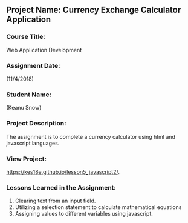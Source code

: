 ## Project Name:  Currency Exchange Calculator Application

### Course Title:
Web Application Development

### Assignment Date:  
(11/4/2018)

### Student Name:  
(Keanu Snow)

### Project Description:
The assignment is to complete a currency calculator using html and javascript languages.

### View Project:
https://kes18e.github.io/lesson5_javascript2/.
### Lessons Learned in the Assignment:
1. Clearing text from an input field.
2. Utilizing a selection statement to calculate mathematical equations
3. Assigning values to different variables using javascript.

